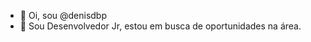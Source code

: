 - 👋 Oi, sou @denisdbp
- 🌱 Sou Desenvolvedor Jr, estou em busca de oportunidades na área.

<!---
denisdbp/denisdbp is a ✨ special ✨ repository because its `README.md` (this file) appears on your GitHub profile.
You can click the Preview link to take a look at your changes.
--->
